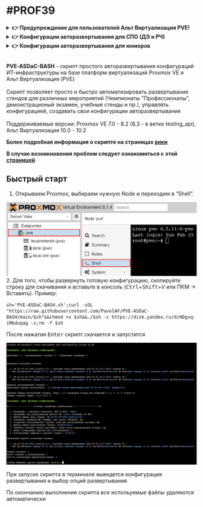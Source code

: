 # #PROF39
<details>
  <summary><b>👉 Предупреждение для пользователей Альт Виртуализация PVE!</b></summary>
  <br>
  
  + **Потеря сетевой связности на запущенных ВМ после перезагрузки сети хоста PVE.** В конце установки или удаления стендов скрипт перезагружает сеть хоста для сохранения внесенных изменений (для создания/удаления виртуальных коммутаторов). Из-за бага, на Альт Виртуализация PVE все запущенные ранее машины потеряют коннект к своим бриджам! Это означает, что на всех ранее запущенных машинах сломается сеть и они не будут иметь сетевую связность!<br>
  **Как исправить**: **[testing_api branch]** в скрипт добавлен твик-фикс, исправляющий это. Он переприменяет настройки сетевых интерфейсов для всех запущенных ВМ и CT. Активируется (по желанию, только для Альт ОС) при установке/удалении стендов или можно запрустить отдельно в разделе меню "**Утилиты**"
  <br>
  
  + **Пропадание описаний к сетевым интерфейсам (description).** На самом деле, в самом конфиг файле интерфейсов описания не пропадают, просто PVE их не может корректно считать из-за того, что модуль-прокладка для etcnet добавляет свои доп. параметры в конфиг (а еще и по несколько раз) и родной модуль их не понимает.<br>
  **"Костыльное" исправление**: 1. Применить настройки  сетеви узла PVE, если не применены. 2. Зайти в файл /etc/network/interfaces, убрать дублирующиеся строки и настройку "HOST="
  
  ___
</details>
<details>
  <summary><b>👉 Конфигурации авторазвертывания для СПО (ДЭ и РЧ)</b></summary>
  <br>
  
  &nbsp;&nbsp;&nbsp;&nbsp;&nbsp;&nbsp;**Стенды для регионального чемпионата СиСА 2025 (модуль Б)**
  ```bash
  (b=testing_api opts=( PVE-ASDaC-BASH.sh -c 'https://disk.yandex.ru/d/1-vlJJU_0mzefA' -z ) ;curl -sfOL "https://raw.githubusercontent.com/PavelAF/PVE-ASDaC-BASH/$b/${opts[0]}"&&{ chmod +x ${opts[0]}&&./"${opts[@]}";rm -f ${opts[0]};:;}||echo -e "\e[1;33m\nОшибка скачивания: проверьте подключение к Интернету, настройки DNS, прокси и URL адрес\ncurl exit code: $?\n\e[m">&2)
  ```
  <details>
    <summary>👉 Стенд РЧ: системные требования и <b>особенности установки</b></summary>
    <br>
    В предложенной конфигурации представлены две версии развертки: одна предполагает доступность к настройке виртуального коммутатора SW-DT участнику, как того требует задание. Во втором варианте участник не будет иметь доступ к SW-DT, но коммутатор уже будет преднастроен. Это противоречит заданию, однако это единственный безопасный вариант для тех, у кого версия PVE младше 8.x (Альт Виртуализация и Proxmox VE <= 7.4). Т.к. в более ранних версиях PVE нет возможности тонко разграничить права для сетевых интерфейсов, в первом варианте участники будут иметь доступ к прикриплению всех хостовых bridge интерфейсов к ВМ, что может привести к неспортивному поведению.<br>
    <b>UPD</b>: На виртуальные машины SW{X}-HQ был предустановлен пакет <b>Open vSwitch</b>
    <br>
    <br>
    
  ![image](https://github.com/user-attachments/assets/eb105561-d312-4c71-94c1-37d01cd88453)
  ___
  </details>
  <br>
  
  &nbsp;&nbsp;&nbsp;&nbsp;&nbsp;&nbsp;**Стенды демекзамена 09.02.06-2025, классический**
  ```bash
  (b=testing_api opts=( PVE-ASDaC-BASH.sh -c 'https://disk.yandex.ru/d/_20fjve5ERh5Sg' -z ) ;curl -sfOL "https://raw.githubusercontent.com/PavelAF/PVE-ASDaC-BASH/$b/${opts[0]}"&&{ chmod +x ${opts[0]}&&./"${opts[@]}";rm -f ${opts[0]};:;}||echo -e "\e[1;33m\nОшибка скачивания: проверьте подключение к Интернету, настройки DNS, прокси и URL адрес\ncurl exit code: $?\n\e[m">&2)
  ```
  &nbsp;&nbsp;&nbsp;&nbsp;&nbsp;&nbsp;**Стенды демекзамена 09.02.06-2025, все ВМ - ОС Альт**
  ```bash
  (b=testing_api opts=( PVE-ASDaC-BASH.sh -c 'https://disk.yandex.ru/d/9b8nYPkE7UDHHA' -z ) ;curl -sfOL "https://raw.githubusercontent.com/PavelAF/PVE-ASDaC-BASH/$b/${opts[0]}"&&{ chmod +x ${opts[0]}&&./"${opts[@]}";rm -f ${opts[0]};:;}||echo -e "\e[1;33m\nОшибка скачивания: проверьте подключение к Интернету, настройки DNS, прокси и URL адрес\ncurl exit code: $?\n\e[m">&2)
  ```
  ___
</details>
<details>
  <summary><b>👉 Конфигурации авторазвертывания для юниоров </b></summary>
  <br>
  
  &nbsp;&nbsp;&nbsp;&nbsp;&nbsp;&nbsp;**[Ред.] Стенды для регионального чемпионата ССА Юниоры 2025 (модуль Б и Г)**
  ```bash
  (b=testing_api opts=( PVE-ASDaC-BASH.sh -c 'https://disk.yandex.ru/d/YR3eelCZR_JVXQ/Script-Images/ASDaC_RCJ-2025_multi.conf_v2.txt' -z ) ;curl -sfOL "https://raw.githubusercontent.com/PavelAF/PVE-ASDaC-BASH/$b/${opts[0]}"&&{ chmod +x ${opts[0]}&&./"${opts[@]}";rm -f ${opts[0]};:;}||echo -e "\e[1;33m\nОшибка скачивания: проверьте подключение к Интернету, настройки DNS, прокси и URL адрес\ncurl exit code: $?\n\e[m">&2)
  ```
  <details>
    <summary>👉 <b>Информация</b>: автор конфигурации, инструкция по развертыванию</summary>
    <br>
    Разработчик: Рачеев А.В.<br>
    Под редакцией <a href="https://github.com/PavelAF">@PavelAF</a>
    <br><br>
    
Ссылка на инструкцию [README](https://disk.yandex.ru/d/YR3eelCZR_JVXQ/Script-Images/README.txt)<br>
Ссылка общую папку с файлами по заданию: [https://disk.yandex.ru/d/YR3eelCZR_JVXQ](https://disk.yandex.ru/d/YR3eelCZR_JVXQ)
    
  </details>
  
  ___
</details>
<br>

**PVE-ASDaC-BASH** - скрипт простого авторазвертывания конфигураций ИТ-инфраструктуры на базе платформ виртуализаций Proxmox VE и Альт Виртуализация (PVE)
<br><br>
Скрипт позволяет просто и быстро автоматизировать развертывание стендов для различных мероприятий (Чемпионаты "Профессионалы", демонстрационый экзамен, учебные стенды и пр.), управлять конфигурацией, создавать свои конфигурации авторазвертывания
<br><br>
Поддерживаемые версии: Proxmox VE 7.0 - 8.2 (8.3 - в ветке testing_api), Альт Виртуализация 10.0 - 10.2
<br>

**Более подробная информация о скрипте на страницах [вики](../../wiki)**
<br>

**В случае возникновения проблем следует ознакомиться с этой [страницей](../../wiki/Правила-подачи-репорта)**

## Быстрый старт

1.  Открываем Proxmox, выбираем нужную Node и переходим в “Shell”.
<img src="screenshots/2.png"/>
2. Для того, чтобы развернуть готовую конфигурацию, скопируйте строку для скачивания и вставьте в консоль (<kbd>Ctrl</kbd>+<kbd>Shift</kbd>+<kbd>V</kbd> или ПКМ -> Вставить). Пример:

```
sh='PVE-ASDaC-BASH.sh';curl -sOL "https://raw.githubusercontent.com/PavelAF/PVE-ASDaC-BASH/main/$sh"&&chmod +x $sh&&./$sh -c https://disk.yandex.ru/d/HDgvq-iMbduqag -z;rm -f $sh
```

После нажатия <kbd>Enter</kbd> скрипт скачается и запустится

<img src="screenshots/6.png"/>

При запуске скрипта в терминале выведется конфигурация развертывания и выбор опций развертывания

По окончанию выполнения скрипта все испольуемые файлы удаляются автоматически
